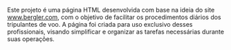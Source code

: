 Este projeto é uma página HTML desenvolvida com base na ideia do site www.bergler.com, 
com o objetivo de facilitar os procedimentos diários dos tripulantes de voo.
A página foi criada para uso exclusivo desses profissionais, visando simplificar 
e organizar as tarefas necessárias durante suas operações.
